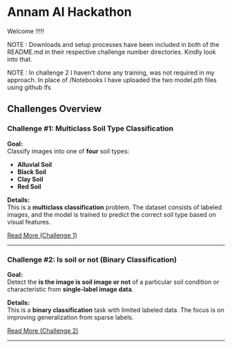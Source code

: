 # Annam AI Hackathon

Welcome !!!!!

NOTE : Downloads and setup processes have been included in both of the README.md in their respective challenge number directories. Kindly look into that.

NOTE : In challenge 2 I haven't done any training, was not required in my approach. In place of /Notebooks I have uploaded the two model.pth files using github lfs

##  Challenges Overview

###  Challenge #1: Multiclass Soil Type Classification

**Goal:**  
Classify images into one of **four** soil types:  
- **Alluvial Soil**  
- **Black Soil**  
- **Clay Soil**  
- **Red Soil**

**Details:**  
This is a **multiclass classification** problem. The dataset consists of labeled images, and the model is trained to predict the correct soil type based on visual features.

 [Read More (Challenge 1)](./Challenge%20%231/README.md)

---

###  Challenge #2: Is soil or not (Binary Classification)

**Goal:**  
Detect the **is the image is soil image or not** of a particular soil condition or characteristic from **single-label image data**.

**Details:**  
This is a **binary classification** task with limited labeled data. The focus is on improving generalization from sparse labels.

 [Read More (Challenge 2)](./Challenge%20%232/README.md)

---

